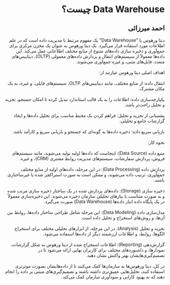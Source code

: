 <h1 dir="rtl">Data Warehouse چیست؟</h1>
<h2 dir="rtl">احمد میرزائی</h2>

<div dir="rtl">
دیتا ورهوس یا "Data Warehouse" یک مفهوم مرتبط با مدیریت داده است که در علم اطلاعات مورد استفاده قرار می‌گیرد. یک دیتا ورهوس به عنوان یک مخزن مرکزی برای جمع‌آوری و ذخیره سازی داده‌های متنوع از منابع مختلف اطلاعاتی عمل می‌کند. این داده‌ها معمولاً از سیستم‌های انتقال و پردازش داده‌های معمولی (OLTP)، دیتابیس‌های متعدد، فایل‌های متنی، و غیره جمع‌آوری می‌شوند.
</div>
</br>

<div dir="rtl">
اهداف اصلی دیتا ورهوس عبارتند از:
   </br>
  </br>
انتقال داده: از منابع مختلف، مانند دیتابیس‌های OLTP، سیستم‌های فایلی، و غیره، به یک مکان مشترک.
   </br>
  </br>
یکپارچه‌سازی داده: اطلاعات را به یک قالب استاندارد تبدیل کرده تا امکان جستجو، تجزیه و تحلیل راحت‌تر باشد.
   </br>
  </br>
پشتیبانی از تجزیه و تحلیل: فراهم کردن یک محیط مناسب برای تحلیل داده‌ها و ایجاد گزارشات جامع و تحلیلی.
   </br>
  </br>
بازیابی سریع داده: ذخیره داده‌ها به گونه‌ای که جستجو و بازیابی سریع و کارآمد باشد.
  </br>
  </br>
نحوه کار:
    </br>
  </br>
منبع داده (Data Source): اینجاست که داده‌ها اولیه تولید می‌شوند، مانند سیستم‌های فروش، پردازش سفارشات، سیستم‌های مدیریت روابط مشتری (CRM)، و غیره.
    </br>
  </br>
پردازش داده (Data Processing): در این مرحله، داده‌های اولیه از منابع مختلف جمع‌آوری، ترتیب داده می‌شوند، و ممکن است به صورت استراکچر شده یا غیرساختاری باشند.
    </br>
  </br>
ذخیره سازی (Storage): داده‌های پردازش شده در یک ساختار ذخیره سازی مرتب شده و به صورت متناسب با نیازهای تحلیلی سازمان ذخیره می‌شوند. این ذخیره‌سازی معمولاً در یک پایگاه داده انبار داده‌ها (Data Warehouse) صورت می‌گیرد.
    </br>
  </br>
مدل‌سازی داده (Data Modeling): این مرحله شامل طراحی ساختار داده‌ها، روابط بین آن‌ها، و روش‌های استخراج و تحلیل داده است.
    </br>
  </br>
تجزیه و تحلیل (Analysis): در این مرحله، از ابزارهای تحلیلی مختلف برای استخراج الگوها، روابط، و اطلاعات ارزشمند دیگر از داده‌ها استفاده می‌شود.
    </br>
  </br>
گزارش‌دهی (Reporting): اطلاعات استخراج شده از دیتا ورهوس به شکل گزارشات، نمودارها، و داشبوردهای مختلف برای کاربران نهایی ارائه می‌شود تا در تصمیم‌گیری‌هایشان بهتر واکنش نشان دهند.
  </br>
  </br>
در کل، دیتا ورهوس‌ها به سازمان‌ها کمک می‌کنند تا از داده‌هایشان بصورت موثرتری استفاده کنند، تحلیل‌هایی عمیق‌تری داشته باشند و تصمیم‌گیری‌های مبتنی بر داده را انجام دهند که به بهبود کارایی و سودآوری سازمان کمک می‌کند.
